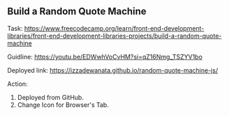 Build a Random Quote Machine
-----------------------------

Task: https://www.freecodecamp.org/learn/front-end-development-libraries/front-end-development-libraries-projects/build-a-random-quote-machine

Guidline: https://youtu.be/EDWwhVoCvHM?si=qZ16Nmg_TSZYV1bo

Deployed link: https://izzadewanata.github.io/random-quote-machine-js/ 

Action:
1. Deployed from GitHub.
2. Change Icon for Browser's Tab.